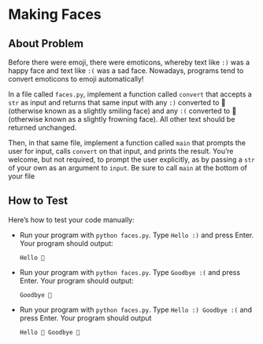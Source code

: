 # Making Faces

## About Problem

Before there were emoji, there were emoticons, whereby text like `:)` was a happy face and text like `:(` was a sad face. Nowadays, programs tend to convert emoticons to emoji automatically!

In a file called `faces.py`, implement a function called `convert` that accepts a `str` as input and returns that same input with any `:)` converted to 🙂 (otherwise known as a slightly smiling face) and any `:(` converted to 🙁 (otherwise known as a slightly frowning face). All other text should be returned unchanged.

Then, in that same file, implement a function called `main` that prompts the user for input, calls `convert` on that input, and prints the result. You’re welcome, but not required, to prompt the user explicitly, as by passing a `str` of your own as an argument to `input`. Be sure to call `main` at the bottom of your file

## How to Test

Here’s how to test your code manually:

- Run your program with `python faces.py`. Type `Hello :)` and press Enter. Your program should output:

  ```
  Hello 🙂
  ```
- Run your program with `python faces.py`. Type `Goodbye :(` and press Enter. Your program should output:

  ```
  Goodbye 🙁
  ```

- Run your program with `python faces.py`. Type `Hello :) Goodbye :(` and press Enter. Your program should output

  ```
  Hello 🙂 Goodbye 🙁
  ```
